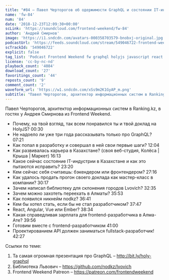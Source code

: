 ```yaml
---
title: "#84 – Павел Черторогов об одержимости GraphQL и состоянии IT-индустрии в Алматы"
name: 'fw-84'
num: '84'
date: '2018-12-23T12:09:30+00:00'
scLink: 'https://soundcloud.com/frontend-weekend/fw-84'
author: 'Андрей Смирнов'
image: 'https://i1.sndcdn.com/avatars-000358703579-bnobxj-original.jpg'
podcastUrl: 'https://feeds.soundcloud.com/stream/549046722-frontend-weekend-fw-84.m4a'
scTrackId: '549046722'
explicit: false
tag_list: 'Podcast Frontend Weekend fw graphql holyjs javascript react'
license: 'cc-by-nc-nd'
playback_count: '4084'
download_count: '27'
favoritings_count: '44'
reposts_count: '9'
comment_count: '2'
waveform_url: 'https://w1.sndcdn.com/xSs9m2K1GyAP_m.png'
subtitle: "Павел Черторогов, архитектор информационных систем в Ranking.kz, в гостях у Андрея Смирнова из Frontend Weekend. "
---
```

Павел Черторогов, архитектор информационных систем в Ranking.kz, в гостях у Андрея Смирнова из Frontend Weekend. 

- Почему, на твой взгляд, так всем понравился ты и твой доклад на HolyJS? <timecode sec="30">00:30</timecode>
- Не надоело ли уже три года рассказывать только про GraphQL? <timecode sec="441">07:21</timecode>
- Как попал в разработку и совершал в ней свои первые шаги? <timecode sec="724">12:04</timecode>
- Как развивалась карьера в Казахстане? (своя веб-студия, Колёса | Крыша | Маркет) <timecode sec="973">16:13</timecode>
- Какое сейчас состояние IT-индустрии в Казахстане и как это пытаются исправить? <timecode sec="1400">23:20</timecode>
- Кем сейчас себя считаешь: бэкендером или фронтендером? <timecode sec="1636">27:16</timecode>
- Как удалось продать прогон своего доклада как мастер-класс в компании? <timecode sec="1817">30:17</timecode>
- Зачем написал библиотеку для склонения городов Lvovich? <timecode sec="1955">32:35</timecode>
- Зачем можно захотеть переехать в Алматы? <timecode sec="2153">35:53</timecode>
- Как появился никнейм nodkz? <timecode sec="2201">36:41</timecode>
- Кем бы хотел стать, если бы не стал разработчиком? <timecode sec="2267">37:47</timecode>
- React, Angular, Vue или Ember? <timecode sec="2314">38:34</timecode>
- Какая справедливая зарплата для frontend-разработчика в Алма-Ате? <timecode sec="2396">39:56</timecode>
- Готовим вместе с frontend-разработчиком <timecode sec="2460">41:00</timecode>
- Проектированием API должен заниматься fullstack-разработчик! <timecode sec="2547">42:27</timecode>

Ссылки по теме:
1) Та самая огромная презентация про GraphQL – http://bit.ly/holy-graphql
2) Библиотека Львович – https://github.com/nodkz/lvovich
3) Frontend Weekend Patreon – https://patreon.com/frontendweekend